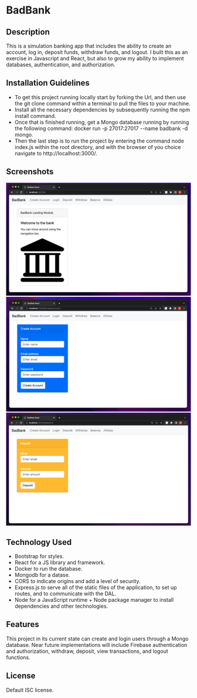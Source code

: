 # BadBank

## Description
This is a simulation banking app that includes the ability to create an account, log in, deposit funds, withdraw funds, and logout. I built this as an exercise in Javascript and React, but also to grow my ability to implement databases, authentication, and authorization.

## Installation Guidelines
- To get this project running locally start by forking the Url, and then use the git clone command within a terminal to pull the files to your machine.
- Install all the necessary dependencies by subsequently running the npm install command.
- Once that is finished running, get a Mongo database running by running the following command: docker run -p 27017:27017 --name badbank -d mongo.
- Then the last step is to run the project by entering the command node index.js within the root directory, and with the browser of you choice navigate to http://localhost:3000/.

## Screenshots
![home page](/img/home_badbank.png)
![create account page](/img/create_badbank.png)
![deposit page](/img/deposit_badbank.png)

## Technology Used
- Bootstrap for styles.
- React for a JS library and framework.
- Docker to run the database.
- Mongodb for a datase.
- CORS to indicate origins and add a level of security.
- Express.js to serve all of the static files of the application, to set up routes, and to communicate with the DAL.
- Node for a JavaScript runtime + Node package manager to install dependencies and other technologies.

## Features
This project in its current state can create and login users through a Mongo database. Near future implementations will include Firebase authentication and authorization, withdraw, deposit, view transactions, and logout functions.

## License
Default ISC license.
